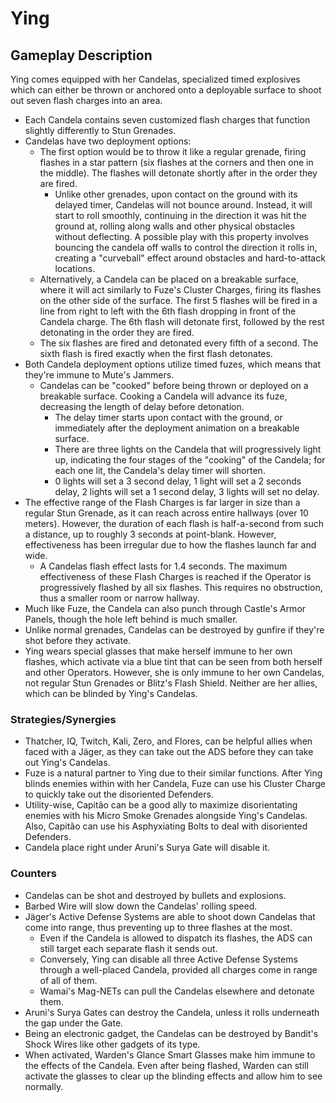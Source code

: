 # Ying

## Gameplay Description

Ying comes equipped with her Candelas, specialized timed explosives which can either be thrown or anchored onto a deployable surface to shoot out seven flash charges into an area.

- Each Candela contains seven customized flash charges that function slightly differently to Stun Grenades.
- Candelas have two deployment options:
  - The first option would be to throw it like a regular grenade, firing flashes in a star pattern (six flashes at the corners and then one in the middle). The flashes will detonate shortly after in the order they are fired.
    - Unlike other grenades, upon contact on the ground with its delayed timer, Candelas will not bounce around. Instead, it will start to roll smoothly, continuing in the direction it was hit the ground at, rolling along walls and other physical obstacles without deflecting. A possible play with this property involves bouncing the candela off walls to control the direction it rolls in, creating a "curveball" effect around obstacles and hard-to-attack locations.
  - Alternatively, a Candela can be placed on a breakable surface, where it will act similarly to Fuze's Cluster Charges, firing its flashes on the other side of the surface. The first 5 flashes will be fired in a line from right to left with the 6th flash dropping in front of the Candela charge. The 6th flash will detonate first, followed by the rest detonating in the order they are fired.
  - The six flashes are fired and detonated every fifth of a second. The sixth flash is fired exactly when the first flash detonates.
- Both Candela deployment options utilize timed fuzes, which means that they're immune to Mute's Jammers.
  - Candelas can be "cooked" before being thrown or deployed on a breakable surface. Cooking a Candela will advance its fuze, decreasing the length of delay before detonation.
    - The delay timer starts upon contact with the ground, or immediately after the deployment animation on a breakable surface.
    - There are three lights on the Candela that will progressively light up, indicating the four stages of the "cooking" of the Candela; for each one lit, the Candela's delay timer will shorten.
    - 0 lights will set a 3 second delay, 1 light will set a 2 seconds delay, 2 lights will set a 1 second delay, 3 lights will set no delay.
- The effective range of the Flash Charges is far larger in size than a regular Stun Grenade, as it can reach across entire hallways (over 10 meters). However, the duration of each flash is half-a-second from such a distance, up to roughly 3 seconds at point-blank. However, effectiveness has been irregular due to how the flashes launch far and wide.
  - A Candelas flash effect lasts for 1.4 seconds. The maximum effectiveness of these Flash Charges is reached if the Operator is progressively flashed by all six flashes. This requires no obstruction, thus a smaller room or narrow hallway.
- Much like Fuze, the Candela can also punch through Castle's Armor Panels, though the hole left behind is much smaller.
- Unlike normal grenades, Candelas can be destroyed by gunfire if they're shot before they activate.
- Ying wears special glasses that make herself immune to her own flashes, which activate via a blue tint that can be seen from both herself and other Operators. However, she is only immune to her own Candelas, not regular Stun Grenades or Blitz's Flash Shield. Neither are her allies, which can be blinded by Ying's Candelas.

### Strategies/Synergies

- Thatcher, IQ, Twitch, Kali, Zero, and Flores, can be helpful allies when faced with a Jäger, as they can take out the ADS before they can take out Ying's Candelas.
- Fuze is a natural partner to Ying due to their similar functions. After Ying blinds enemies within with her Candela, Fuze can use his Cluster Charge to quickly take out the disoriented Defenders.
- Utility-wise, Capitão can be a good ally to maximize disorientating enemies with his Micro Smoke Grenades alongside Ying's Candelas. Also, Capitão can use his Asphyxiating Bolts to deal with disoriented Defenders.
- Candela place right under Aruni's Surya Gate will disable it.

### Counters

- Candelas can be shot and destroyed by bullets and explosions.
- Barbed Wire will slow down the Candelas' rolling speed.
- Jäger's Active Defense Systems are able to shoot down Candelas that come into range, thus preventing up to three flashes at the most.
  - Even if the Candela is allowed to dispatch its flashes, the ADS can still target each separate flash it sends out.
  - Conversely, Ying can disable all three Active Defense Systems through a well-placed Candela, provided all charges come in range of all of them.
  - Wamai's Mag-NETs can pull the Candelas elsewhere and detonate them.
- Aruni's Surya Gates can destroy the Candela, unless it rolls underneath the gap under the Gate.
- Being an electronic gadget, the Candelas can be destroyed by Bandit's Shock Wires like other gadgets of its type.
- When activated, Warden's Glance Smart Glasses make him immune to the effects of the Candela. Even after being flashed, Warden can still activate the glasses to clear up the blinding effects and allow him to see normally.
